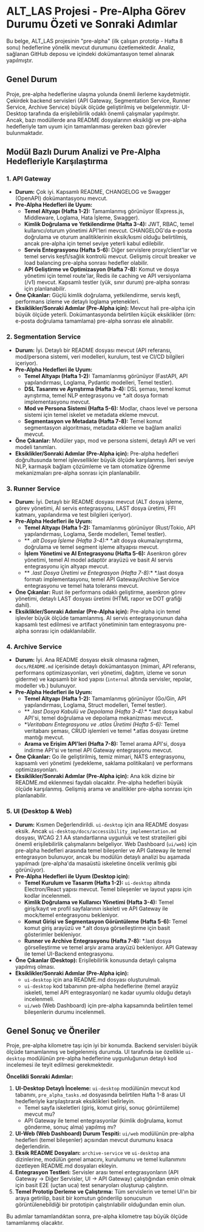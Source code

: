 # ALT_LAS Projesi - Pre-Alpha Görev Durumu Özeti ve Sonraki Adımlar

Bu belge, ALT_LAS projesinin "pre-alpha" (ilk çalışan prototip - Hafta 8 sonu) hedeflerine yönelik mevcut durumunu özetlemektedir. Analiz, sağlanan GitHub deposu ve içindeki dokümantasyon temel alınarak yapılmıştır.

## Genel Durum

Proje, pre-alpha hedeflerine ulaşma yolunda önemli ilerleme kaydetmiştir. Çekirdek backend servisleri (API Gateway, Segmentation Service, Runner Service, Archive Service) büyük ölçüde geliştirilmiş ve belgelenmiştir. UI-Desktop tarafında da erişilebilirlik odaklı önemli çalışmalar yapılmıştır. Ancak, bazı modüllerde ana README dosyalarının eksikliği ve pre-alpha hedefleriyle tam uyum için tamamlanması gereken bazı görevler bulunmaktadır.

## Modül Bazlı Durum Analizi ve Pre-Alpha Hedefleriyle Karşılaştırma

### 1. API Gateway

- **Durum:** Çok iyi. Kapsamlı README, CHANGELOG ve Swagger (OpenAPI) dokümantasyonu mevcut.
- **Pre-Alpha Hedefleri ile Uyum:**
    - **Temel Altyapı (Hafta 1-2):** Tamamlanmış görünüyor (Express.js, Middleware, Loglama, Hata İşleme, Swagger).
    - **Kimlik Doğrulama ve Yetkilendirme (Hafta 3-4):** JWT, RBAC, temel kullanıcı/oturum yönetimi API'leri mevcut. CHANGELOG'da e-posta doğrulama ve oturum analitiklerinin eksik/kısmi olduğu belirtilmiş, ancak pre-alpha için temel seviye yeterli kabul edilebilir.
    - **Servis Entegrasyonu (Hafta 5-6):** Diğer servislere proxy/client'lar ve temel servis keşfi/sağlık kontrolü mevcut. Gelişmiş circuit breaker ve load balancing pre-alpha sonrası hedefler olabilir.
    - **API Geliştirme ve Optimizasyon (Hafta 7-8):** Komut ve dosya yönetimi için temel route'lar, Redis ile caching ve API versiyonlama (/v1) mevcut. Kapsamlı testler (yük, sınır durum) pre-alpha sonrası için planlanabilir.
- **Öne Çıkanlar:** Güçlü kimlik doğrulama, yetkilendirme, servis keşfi, performans izleme ve detaylı loglama yetenekleri.
- **Eksiklikler/Sonraki Adımlar (Pre-Alpha için):** Mevcut hali pre-alpha için büyük ölçüde yeterli. Dokümantasyonda belirtilen küçük eksiklikler (örn: e-posta doğrulama tamamlama) pre-alpha sonrası ele alınabilir.

### 2. Segmentation Service

- **Durum:** İyi. Detaylı bir README dosyası mevcut (API referansı, mod/persona sistemi, veri modelleri, kurulum, test ve CI/CD bilgileri içeriyor).
- **Pre-Alpha Hedefleri ile Uyum:**
    - **Temel Altyapı (Hafta 1-2):** Tamamlanmış görünüyor (FastAPI, API yapılandırması, Loglama, Pydantic modelleri, Temel testler).
    - **DSL Tasarımı ve Ayrıştırma (Hafta 3-4):** DSL şeması, temel komut ayrıştırma, temel NLP entegrasyonu ve *.alt dosya formatı implementasyonu mevcut.
    - **Mod ve Persona Sistemi (Hafta 5-6):** Modlar, chaos level ve persona sistemi için temel iskelet ve metadata ekleme mevcut.
    - **Segmentasyon ve Metadata (Hafta 7-8):** Temel komut segmentasyon algoritması, metadata ekleme ve bağlam analizi mevcut.
- **Öne Çıkanlar:** Modüler yapı, mod ve persona sistemi, detaylı API ve veri modeli tanımları.
- **Eksiklikler/Sonraki Adımlar (Pre-Alpha için):** Pre-alpha hedefleri doğrultusunda temel işlevsellikler büyük ölçüde karşılanmış. İleri seviye NLP, karmaşık bağlam çözümleme ve tam otomatize öğrenme mekanizmaları pre-alpha sonrası için planlanabilir.

### 3. Runner Service

- **Durum:** İyi. Detaylı bir README dosyası mevcut (ALT dosya işleme, görev yönetimi, AI servis entegrasyonu, LAST dosya üretimi, FFI katmanı, yapılandırma ve test bilgileri içeriyor).
- **Pre-Alpha Hedefleri ile Uyum:**
    - **Temel Altyapı (Hafta 1-2):** Tamamlanmış görünüyor (Rust/Tokio, API yapılandırması, Loglama, Serde modelleri, Temel testler).
    - **	*.alt Dosya İşleme (Hafta 3-4):** *.alt dosya okuma/ayrıştırma, doğrulama ve temel segment işleme altyapısı mevcut.
    - **İşlem Yönetimi ve AI Entegrasyonu (Hafta 5-6):** Asenkron görev yönetimi, temel AI model adaptör arayüzü ve basit AI servis entegrasyonu için altyapı mevcut.
    - **	*.last Dosya Üretimi ve Entegrasyon (Hafta 7-8):** *.last dosya formatı implementasyonu, temel API Gateway/Archive Service entegrasyonu ve temel hata toleransı mevcut.
- **Öne Çıkanlar:** Rust ile performans odaklı geliştirme, asenkron görev yönetimi, detaylı LAST dosyası üretimi (HTML rapor ve DOT grafiği dahil).
- **Eksiklikler/Sonraki Adımlar (Pre-Alpha için):** Pre-alpha için temel işlevler büyük ölçüde tamamlanmış. AI servis entegrasyonunun daha kapsamlı test edilmesi ve artifact yönetiminin tam entegrasyonu pre-alpha sonrası için odaklanılabilir.

### 4. Archive Service

- **Durum:** İyi. Ana README dosyası eksik olmasına rağmen, `docs/README.md` içerisinde detaylı dokümantasyon (mimari, API referansı, performans optimizasyonları, veri yönetimi, dağıtım, izleme ve sorun giderme) ve kapsamlı bir kod yapısı (`internal` altında servisler, repolar, modeller vb.) bulunuyor.
- **Pre-Alpha Hedefleri ile Uyum:**
    - **Temel Altyapı (Hafta 1-2):** Tamamlanmış görünüyor (Go/Gin, API yapılandırması, Loglama, Struct modelleri, Temel testler).
    - **	*.last Dosya Kabulü ve Depolama (Hafta 3-4):** *.last dosya kabul API'si, temel doğrulama ve depolama mekanizması mevcut.
    - **Veritabanı Entegrasyonu ve *.atlas Üretimi (Hafta 5-6):** Temel veritabanı şeması, CRUD işlemleri ve temel *.atlas dosyası üretme mantığı mevcut.
    - **Arama ve Erişim API'leri (Hafta 7-8):** Temel arama API'si, dosya indirme API'si ve temel API Gateway entegrasyonu mevcut.
- **Öne Çıkanlar:** Go ile geliştirilmiş, temiz mimari, NATS entegrasyonu, kapsamlı veri yönetimi (yedekleme, saklama politikaları) ve performans optimizasyonları.
- **Eksiklikler/Sonraki Adımlar (Pre-Alpha için):** Ana kök dizine bir README.md eklenmesi faydalı olacaktır. Pre-alpha hedefleri büyük ölçüde karşılanmış. Gelişmiş arama ve analitikler pre-alpha sonrası için planlanabilir.

### 5. UI (Desktop & Web)

- **Durum:** Kısmen Değerlendirildi. `ui-desktop` için ana README dosyası eksik. Ancak `ui-desktop/docs/accessibility_implementation.md` dosyası, WCAG 2.1 AA standartlarına uygunluk ve test stratejileri gibi önemli erişilebilirlik çalışmalarını belgeliyor. Web Dashboard (`ui/web`) için pre-alpha hedefleri arasında temel bileşenler ve API Gateway ile temel entegrasyon bulunuyor, ancak bu modülün detaylı analizi bu aşamada yapılmadı (pre-alpha'da masaüstü iskeletine öncelik verilmiş gibi görünüyor).
- **Pre-Alpha Hedefleri ile Uyum (Desktop için):**
    - **Temel Kurulum ve Tasarım (Hafta 1-2):** `ui-desktop` altında Electron/React yapısı mevcut. Temel bileşenler ve layout yapısı için kodlar incelenmeli.
    - **Kimlik Doğrulama ve Kullanıcı Yönetimi (Hafta 3-4):** Temel giriş/kayıt ve profil sayfalarının iskeleti ve API Gateway ile mock/temel entegrasyonu bekleniyor.
    - **Komut Girişi ve Segmentasyon Görüntüleme (Hafta 5-6):** Temel komut giriş arayüzü ve *.alt dosya görselleştirme için basit gösterimler bekleniyor.
    - **Runner ve Archive Entegrasyonu (Hafta 7-8):** *.last dosya görselleştirme ve temel arşiv arama arayüzü bekleniyor. API Gateway ile temel UI-Backend entegrasyonu.
- **Öne Çıkanlar (Desktop):** Erişilebilirlik konusunda detaylı çalışma yapılmış olması.
- **Eksiklikler/Sonraki Adımlar (Pre-Alpha için):**
    - `ui-desktop` için ana README.md dosyası oluşturulmalı.
    - `ui-desktop` kod tabanının pre-alpha hedeflerine (temel arayüz iskeleti, temel API entegrasyonları) ne kadar uyumlu olduğu detaylı incelenmeli.
    - `ui/web` (Web Dashboard) için pre-alpha kapsamında belirtilen temel bileşenlerin durumu incelenmeli.

## Genel Sonuç ve Öneriler

Proje, pre-alpha kilometre taşı için iyi bir konumda. Backend servisleri büyük ölçüde tamamlanmış ve belgelenmiş durumda. UI tarafında ise özellikle `ui-desktop` modülünün pre-alpha hedeflerine uygunluğunun detaylı kod incelemesi ile teyit edilmesi gerekmektedir.

**Öncelikli Sonraki Adımlar:**

1.  **UI-Desktop Detaylı İnceleme:** `ui-desktop` modülünün mevcut kod tabanını, `pre_alpha_tasks.md` dosyasında belirtilen Hafta 1-8 arası UI hedefleriyle karşılaştırarak eksiklikleri belirleyin.
    - Temel sayfa iskeletleri (giriş, komut girişi, sonuç görüntüleme) mevcut mu?
    - API Gateway ile temel entegrasyonlar (kimlik doğrulama, komut gönderme, sonuç alma) yapılmış mı?
2.  **UI-Web (Web Dashboard) Durum Tespiti:** `ui/web` modülünün pre-alpha hedefleri (temel bileşenler) açısından mevcut durumunu kısaca değerlendirin.
3.  **Eksik README Dosyaları:** `archive-service` ve `ui-desktop` ana dizinlerine, modülün genel amacını, kurulumunu ve temel kullanımını özetleyen README.md dosyaları ekleyin.
4.  **Entegrasyon Testleri:** Servisler arası temel entegrasyonların (API Gateway -> Diğer Servisler, UI -> API Gateway) çalıştığından emin olmak için basit E2E (uçtan uca) test senaryoları oluşturup çalıştırın.
5.  **Temel Prototip Derleme ve Çalıştırma:** Tüm servislerin ve temel UI'ın bir araya getirilip, basit bir komutun gönderilip sonucunun görüntülenebildiği bir prototipin çalıştırılabilir olduğundan emin olun.

Bu adımlar tamamlandıktan sonra, pre-alpha kilometre taşı büyük ölçüde tamamlanmış olacaktır.
